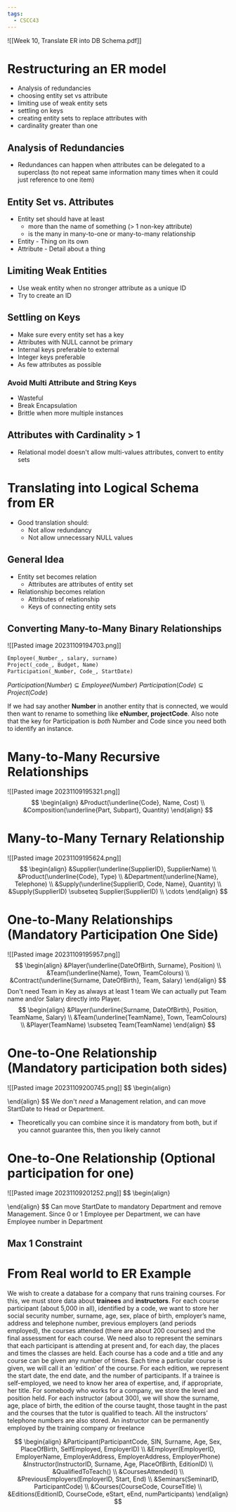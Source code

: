 ```yaml
---
tags:
  - CSCC43
---
```

![[Week 10, Translate ER into DB Schema.pdf]]
# Restructuring an ER model
- Analysis of redundancies
- choosing entity set vs attribute
- limiting use of weak entity sets
- settling on keys
- creating entity sets to replace attributes with
- cardinality greater than one
## Analysis of Redundancies
- Redundances can happen when attributes can be delegated to a superclass (to not repeat same information many times when it could just reference to one item)
## Entity Set vs. Attributes
- Entity set should have at least
	- more than the name of something (> 1 non-key attribute)
	- is the many in many-to-one or many-to-many relationship
- Entity - Thing on its own
- Attribute - Detail about a thing
## Limiting Weak Entities
- Use weak entity when no stronger attribute as a unique ID
- Try to create an ID
## Settling on Keys
- Make sure every entity set has a key
- Attributes with NULL cannot be primary
- Internal keys preferable to external
- Integer keys preferable
- As few attributes as possible
### Avoid Multi Attribute and String Keys
- Wasteful
- Break Encapsulation
- Brittle when more multiple instances
## Attributes with Cardinality > 1
- Relational model doesn't allow multi-values attributes, convert to entity sets
# Translating into Logical Schema from ER
- Good translation should:
	- Not allow redundancy
	- Not allow unnecessary NULL values
## General Idea
- Entity set becomes relation
	- Attributes are attributes of entity set
- Relationship becomes relation
	- Attributes of relationship
	- Keys of connecting entity sets
## Converting Many-to-Many Binary Relationships
![[Pasted image 20231109194703.png]]
```sql
Employee(_Number_, salary, surname)
Project(_code_, Budget, Name)
Participation(_Number, Code_, StartDate)
```
$Participation(Number) \subseteq Employee(Number)$
$Participation(Code) \subseteq Project(Code)$

If we had say another **Number** in another entity that is connected, we would then want to rename to something like **eNumber, projectCode**.
Also note that the key for Participation is *both* Number and Code since you need both to identify an instance.
# Many-to-Many Recursive Relationships
![[Pasted image 20231109195321.png]]
$$
\begin{align}
&Product(\underline{Code}, Name, Cost) \\
&Composition(\underline{Part, Subpart}, Quantity)
\end{align}
$$
# Many-to-Many Ternary Relationship
![[Pasted image 20231109195624.png]]
$$
\begin{align}
&Supplier(\underline{SupplierID}, SupplierName) \\
&Product(\underline{Code}, Type) \\
&Department(\underline{Name}, Telephone) \\
&Supply(\underline{SupplierID, Code, Name}, Quantity) \\
&Supply(SupplierID) \subseteq Supplier(SupplierID) \\
\cdots
\end{align}
$$
# One-to-Many Relationships (Mandatory Participation One Side)
![[Pasted image 20231109195957.png]]
$$
\begin{align}
&Player(\underline{DateOfBirth, Surname}, Position) \\
&Team(\underline{Name}, Town, TeamColours) \\
&Contract(\underline{Surname, DateOfBirth}, Team, Salary)
\end{align}
$$
Don't need Team in Key as always at least 1 team
We can actually put Team name and/or Salary directly into Player.
$$
\begin{align}
&Player(\underline{Surname, DateOfBirth}, Position, TeamName, Salary) \\
&Team(\underline{TeamName}, Town, TeamColours) \\
&Player(TeamName) \subseteq Team(TeamName)
\end{align}
$$
# One-to-One Relationship (Mandatory participation both sides)
![[Pasted image 20231109200745.png]]
$$
\begin{align}

\end{align}
$$
We don't *need* a Management relation, and can move StartDate to Head or Department.
- Theoretically you can combine since it is mandatory from both, but if you cannot guarantee this, then you likely cannot
# One-to-One Relationship (Optional participation for one)
![[Pasted image 20231109201252.png]]
$$
\begin{align}

\end{align}
$$
Can move StartDate to mandatory Department and remove Management.
Since 0 or 1 Employee per Department, we can have Employee number in Department
## Max 1 Constraint


# From Real world to ER Example
We wish to create a database for a company that runs training courses. For this, we must store data about **trainees** and **instructors**. For each course participant (about 5,000 in all), identified by a code, we want to store her social security number, surname, age, sex, place of birth, employer’s name, address and telephone number, previous employers (and periods employed), the courses attended (there are about 200 courses) and the final assessment for each course. We need also to represent the seminars that each participant is attending at present and, for each day, the places and times the classes are held.
Each course has a code and a title and any course can be given any number of times. Each time a particular course is given, we will call it an ‘edition’ of the course. For each edition, we represent the start date, the end date, and the number of participants. If a trainee is self-employed, we need to know her area of expertise, and, if appropriate, her title. For somebody who works for a company, we store the level and position held. For each instructor (about 300), we will show the surname, age, place of birth, the edition of the course taught, those taught in the past and the courses that the tutor is qualified to teach. All the instructors’ telephone numbers are also stored. An instructor can be permanently employed by the training company or freelance

$$
\begin{align}
&Participant(ParticipantCode, SIN, Surname, Age, Sex, PlaceOfBirth, SelfEmployed, EmployerID) \\
&Employer(EmployerID, EmployerName, EmployerAddress, EmployerAddress, EmployerPhone)
&Instructor(InstructorID, Surname, Age, PlaceOfBirth, EditionID) \\
&QualifiedToTeach() \\
&CoursesAttended() \\
&PreviousEmployers(EmployerID, Start, End) \\
&Seminars(SeminarID, ParticipantCode) \\
&Courses(CourseCode, CourseTitle) \\
&Editions(EditionID, CourseCode, eStart, eEnd, numParticipants)
\end{align}
$$
